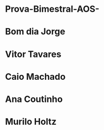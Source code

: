 # Prova-Bimestral-AOS-
# Bom dia Jorge
# Vitor Tavares
# Caio Machado
# Ana Coutinho
# Murilo Holtz
